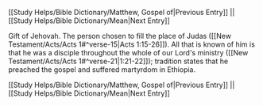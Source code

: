 [[Study Helps/Bible Dictionary/Matthew, Gospel of|Previous Entry]]  ||  [[Study Helps/Bible Dictionary/Mean|Next Entry]]

 Gift of Jehovah. The person chosen to fill the place of Judas ([[New Testament/Acts/Acts 1#^verse-15|Acts 1:15-26]]). All that is known of him is that he was a disciple throughout the whole of our Lord's ministry ([[New Testament/Acts/Acts 1#^verse-21|1:21-22]]); tradition states that he preached the gospel and suffered martyrdom in Ethiopia.

[[Study Helps/Bible Dictionary/Matthew, Gospel of|Previous Entry]]  ||  [[Study Helps/Bible Dictionary/Mean|Next Entry]]